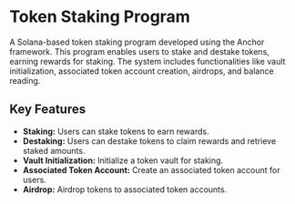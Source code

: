 # Token Staking Program

A Solana-based token staking program developed using the Anchor framework. This program enables users to stake and destake tokens, earning rewards for staking. The system includes functionalities like vault initialization, associated token account creation, airdrops, and balance reading.

## Key Features

- **Staking:** Users can stake tokens to earn rewards.
- **Destaking:** Users can destake tokens to claim rewards and retrieve staked amounts.
- **Vault Initialization:** Initialize a token vault for staking.
- **Associated Token Account:** Create an associated token account for users.
- **Airdrop:** Airdrop tokens to associated token accounts.


